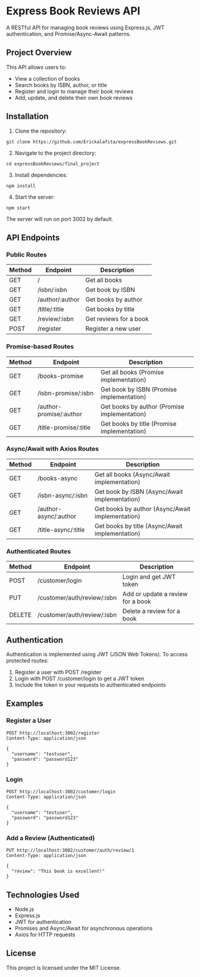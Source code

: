 # Express Book Reviews API

A RESTful API for managing book reviews using Express.js, JWT authentication, and Promise/Async-Await patterns.

## Project Overview

This API allows users to:
- View a collection of books
- Search books by ISBN, author, or title
- Register and login to manage their book reviews
- Add, update, and delete their own book reviews

## Installation

1. Clone the repository:
```
git clone https://github.com/Erickalafita/expressBookReviews.git
```

2. Navigate to the project directory:
```
cd expressBookReviews/final_project
```

3. Install dependencies:
```
npm install
```

4. Start the server:
```
npm start
```

The server will run on port 3002 by default.

## API Endpoints

### Public Routes

| Method | Endpoint | Description |
|--------|----------|-------------|
| GET | / | Get all books |
| GET | /isbn/:isbn | Get book by ISBN |
| GET | /author/:author | Get books by author |
| GET | /title/:title | Get books by title |
| GET | /review/:isbn | Get reviews for a book |
| POST | /register | Register a new user |

### Promise-based Routes

| Method | Endpoint | Description |
|--------|----------|-------------|
| GET | /books-promise | Get all books (Promise implementation) |
| GET | /isbn-promise/:isbn | Get book by ISBN (Promise implementation) |
| GET | /author-promise/:author | Get books by author (Promise implementation) |
| GET | /title-promise/:title | Get books by title (Promise implementation) |

### Async/Await with Axios Routes

| Method | Endpoint | Description |
|--------|----------|-------------|
| GET | /books-async | Get all books (Async/Await implementation) |
| GET | /isbn-async/:isbn | Get book by ISBN (Async/Await implementation) |
| GET | /author-async/:author | Get books by author (Async/Await implementation) |
| GET | /title-async/:title | Get books by title (Async/Await implementation) |

### Authenticated Routes

| Method | Endpoint | Description |
|--------|----------|-------------|
| POST | /customer/login | Login and get JWT token |
| PUT | /customer/auth/review/:isbn | Add or update a review for a book |
| DELETE | /customer/auth/review/:isbn | Delete a review for a book |

## Authentication

Authentication is implemented using JWT (JSON Web Tokens). To access protected routes:

1. Register a user with POST /register
2. Login with POST /customer/login to get a JWT token
3. Include the token in your requests to authenticated endpoints

## Examples

### Register a User
```
POST http://localhost:3002/register
Content-Type: application/json

{
  "username": "testuser",
  "password": "password123"
}
```

### Login
```
POST http://localhost:3002/customer/login
Content-Type: application/json

{
  "username": "testuser", 
  "password": "password123"
}
```

### Add a Review (Authenticated)
```
PUT http://localhost:3002/customer/auth/review/1
Content-Type: application/json

{
  "review": "This book is excellent!"
}
```

## Technologies Used

- Node.js
- Express.js
- JWT for authentication
- Promises and Async/Await for asynchronous operations
- Axios for HTTP requests

## License

This project is licensed under the MIT License.
